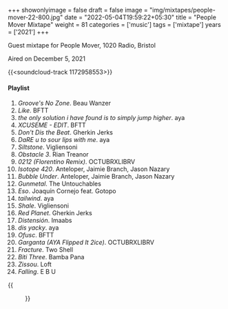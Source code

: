 +++
showonlyimage = false
draft = false
image = "img/mixtapes/people-mover-22-800.jpg"
date = "2022-05-04T19:59:22+05:30"
title = "People Mover Mixtape"
weight = 81
categories = ['music']
tags = ['mixtape']
years = ['2021']
+++

Guest mixtape for People Mover, 1020 Radio, Bristol

<!--more-->

Aired on December 5, 2021



{{<soundcloud-track 1172958553>}}

#### Playlist

1. _Groove's No Zone_.	Beau Wanzer
2. _Like_.	BFTT
3. _the only solution i have found is to simply jump higher_.	aya
4. _XCUSEME - EDIT_.	BFTT
5. _Don't Dis the Beat_. Gherkin Jerks
6. _DaRE u to sour lips with me_. aya
7. _Siltstone_.	Vigliensoni
8. _Obstacle 3_.	Rian Treanor
9. _0212 (Florentino Remix)_. OCTUBRXLIBRV
10. _Isotope 420_.	Anteloper, Jaimie Branch, Jason Nazary
11. _Bubble Under_.	Anteloper, Jaimie Branch, Jason Nazary
12.	_Gunmetal_.	The Untouchables
13.	_Eso_.	Joaquín Cornejo feat. Gotopo
14. _tailwind_.	aya
15.	_Shale_.	Vigliensoni
16.	_Red Planet_.	Gherkin Jerks
17. _Distensión_.	Imaabs	
18.	_dis yacky_.	aya
19.	_Ofusc_.	BFTT
20.	_Garganta (AYA Flipped It 2ice)_.	OCTUBRXLIBRV
21.	_Fracture_.	Two Shell	
22.	_Biti Three_.	Bamba Pana	
23.	_Zissou_.	Loft	
24. _Falling_.	E B U


{{<figure src="/img/mixtapes/people-mover-playlist-800.jpg">}}